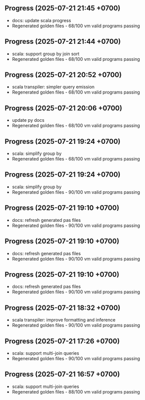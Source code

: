 ## Progress (2025-07-21 21:45 +0700)
- docs: update scala progress
- Regenerated golden files - 68/100 vm valid programs passing

## Progress (2025-07-21 21:44 +0700)
- scala: support group by join sort
- Regenerated golden files - 68/100 vm valid programs passing

## Progress (2025-07-21 20:52 +0700)
- scala transpiler: simpler query emission
- Regenerated golden files - 68/100 vm valid programs passing

## Progress (2025-07-21 20:06 +0700)
- update py docs
- Regenerated golden files - 68/100 vm valid programs passing

## Progress (2025-07-21 19:24 +0700)
- scala: simplify group by
- Regenerated golden files - 68/100 vm valid programs passing

## Progress (2025-07-21 19:24 +0700)
- scala: simplify group by
- Regenerated golden files - 90/100 vm valid programs passing

## Progress (2025-07-21 19:10 +0700)
- docs: refresh generated pas files
- Regenerated golden files - 90/100 vm valid programs passing

## Progress (2025-07-21 19:10 +0700)
- docs: refresh generated pas files
- Regenerated golden files - 90/100 vm valid programs passing

## Progress (2025-07-21 19:10 +0700)
- docs: refresh generated pas files
- Regenerated golden files - 90/100 vm valid programs passing

## Progress (2025-07-21 18:32 +0700)
- scala transpiler: improve formatting and inference
- Regenerated golden files - 90/100 vm valid programs passing

## Progress (2025-07-21 17:26 +0700)
- scala: support multi-join queries
- Regenerated golden files - 90/100 vm valid programs passing

## Progress (2025-07-21 16:57 +0700)
- scala: support multi-join queries
- Regenerated golden files - 88/100 vm valid programs passing
